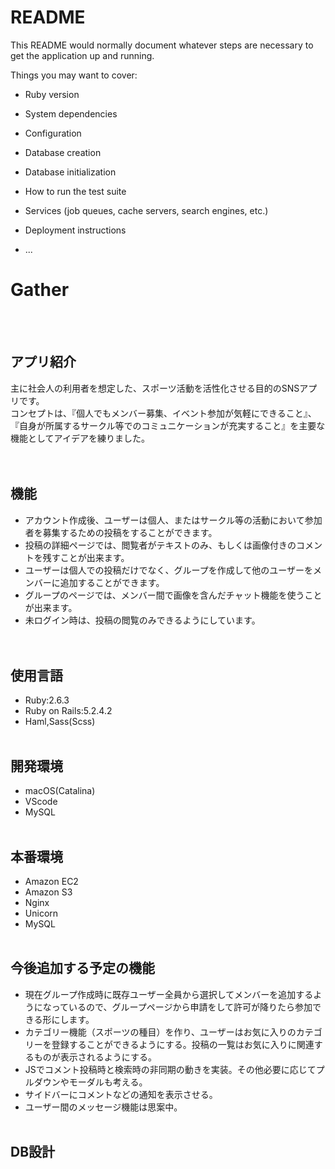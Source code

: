 # README

This README would normally document whatever steps are necessary to get the
application up and running.

Things you may want to cover:

* Ruby version

* System dependencies

* Configuration

* Database creation

* Database initialization

* How to run the test suite

* Services (job queues, cache servers, search engines, etc.)

* Deployment instructions

* ...


# Gather
<br><br>
## アプリ紹介
主に社会人の利用者を想定した、スポーツ活動を活性化させる目的のSNSアプリです。<br>
コンセプトは、『個人でもメンバー募集、イベント参加が気軽にできること』、『自身が所属するサークル等でのコミュニケーションが充実すること』を主要な機能としてアイデアを練りました。
<br><br><br>
## 機能
- アカウント作成後、ユーザーは個人、またはサークル等の活動において参加者を募集するための投稿をすることができます。<br>
- 投稿の詳細ページでは、閲覧者がテキストのみ、もしくは画像付きのコメントを残すことが出来ます。<br>
- ユーザーは個人での投稿だけでなく、グループを作成して他のユーザーをメンバーに追加することができます。<br>
- グループのページでは、メンバー間で画像を含んだチャット機能を使うことが出来ます。
- 未ログイン時は、投稿の閲覧のみできるようにしています。
<br><br><br>
## 使用言語
- Ruby:2.6.3
- Ruby on Rails:5.2.4.2
- Haml,Sass(Scss)
<br><br>
## 開発環境
- macOS(Catalina)
- VScode
- MySQL
<br><br>
## 本番環境
- Amazon EC2
- Amazon S3
- Nginx
- Unicorn
- MySQL
<br><br>
## 今後追加する予定の機能
- 現在グループ作成時に既存ユーザー全員から選択してメンバーを追加するようになっているので、グループページから申請をして許可が降りたら参加できる形にします。
- カテゴリー機能（スポーツの種目）を作り、ユーザーはお気に入りのカテゴリーを登録することができるようにする。投稿の一覧はお気に入りに関連するものが表示されるようにする。
- JSでコメント投稿時と検索時の非同期の動きを実装。その他必要に応じてプルダウンやモーダルも考える。
- サイドバーにコメントなどの通知を表示させる。
- ユーザー間のメッセージ機能は思案中。
<br><br>
## DB設計



